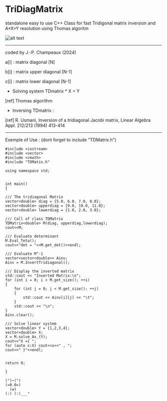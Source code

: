 # TriDiagMatrix
standalone easy to use C++ Class for fast Tridigonal matrix inversion and A*X=Y resolution using Thomas algoritm

![alt text](https://external-content.duckduckgo.com/iu/?u=https%3A%2F%2Fdocs.oracle.com%2Fcd%2FE77782_01%2Fhtml%2FE77802%2Ffigures%2Fequation1211.png&f=1&nofb=1&ipt=2fc7441ade3d5bb0c9e3a5a167cab031d5bd5ff728053c6e0f38495a5ba08424&ipo=images)

 ---------------------------------------------------
 coded by J.-P. Champeaux (2024)

 a[i] : matrix diagonal  [N]
 
 b[i] : matrix upper diagonal [N-1]
 
 c[i] : matrix lower diagonal [N-1]
 
 - Solving system TDmatrix * X = Y
 
 [ref] Thomas algorithm
 
 - Inversing TDmatrix :
 
 [ref] R. Usmani, Inversion of a tridiagonal Jacobi matrix, Linear Algebra Appl. 212/213 (1994) 413-414
 
 -------------------------------------------------

 Exemple of Use : (dont forget to include "TDMatrix.h") 
      
    #include <iostream>
    #include <vector>
    #include <cmath>
    #include "TDMatix.h"

    using namespace std;


    int main()
    {

    /// The tridiagonal Matrix
    vector<double> diag = {5.0, 6.0, 7.0, 8.0};
    vector<double> upperdiag = {9.0, 10.0, 11.0};
    vector<double> lowerdiag = {1.0, 2.0, 3.0};

    /// Call of class TDMatrix
    TDMatrix<double> M(diag, upperdiag,lowerdiag);
    cout<<M;
    
    /// Evaluate determinant
    M.Eval_Teta();
    cout<<"det = "<<M.get_det()<<endl;

    /// Evaluate M^-1
    vector<vector<double>> Ainv;
    Ainv = M.InvertTridiagonal();

    /// Display the inverted matrix
    std::cout << "Inverted Matrix:\n";
    for (int i = 0; i < M.get_size(); ++i)
    {
        for (int j = 0; j < M.get_size(); ++j)
        {
            std::cout << Ainv[i][j] << "\t";
        }
        std::cout << "\n";
    }
    Ainv.clear();

    /// Solve linear system
    vector<double> Y = {1,2,3,4};
    vector<double> X;
    X = M.solve_Ax_(Y);
    cout<<"X ={ ";
    for (auto x:X) cout<<x<<" , ";
    cout<<" }"<<endl;
    
    
    return 0;
    
    }

    (°)~(°)  
    (=0.0=)  
      (w)   
    (:) (:)___°  
